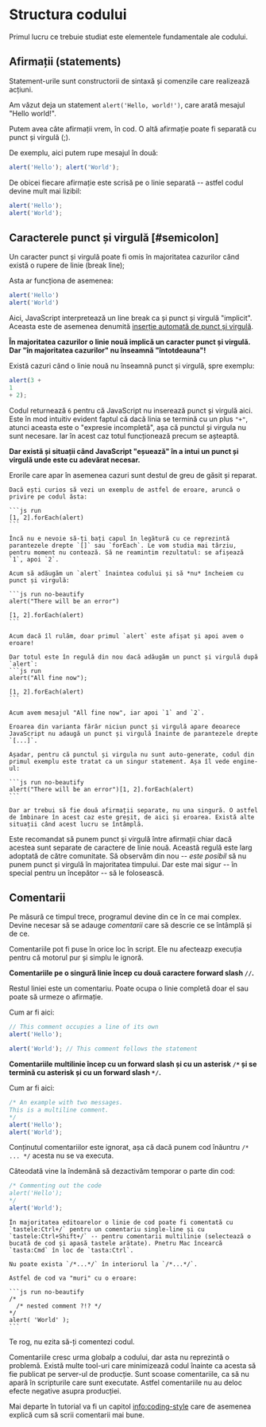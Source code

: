 # Structura codului

Primul lucru ce trebuie studiat este elementele fundamentale ale codului.

## Afirmații (statements)

Statement-urile sunt constructorii de sintaxă și comenzile care realizează acțiuni.

Am văzut deja un statement `alert('Hello, world!')`, care arată mesajul "Hello world!".

Putem avea câte afirmații vrem, în cod. O altă afirmație poate fi separată cu punct și virgulă (;).

De exemplu, aici putem rupe mesajul în două:

```js run no-beautify
alert('Hello'); alert('World');
```

De obicei fiecare afirmație este scrisă pe o linie separată -- astfel codul devine mult mai lizibil:

```js run no-beautify
alert('Hello');
alert('World');
```

## Caracterele punct și virgulă [#semicolon]

Un caracter punct și virgulă poate fi omis în majoritatea cazurilor când există o rupere de linie (break line);

Asta ar funcționa de asemenea:

```js run no-beautify
alert('Hello')
alert('World')
```

Aici, JavaScript interpretează un line break ca și punct și virgulă "implicit". Aceasta este de asemenea denumită [inserție automată de punct și virgulă](https://tc39.github.io/ecma262/#sec-automatic-semicolon-insertion).

**În majoritatea cazurilor o linie nouă implică un caracter punct și virgulă. Dar "în majoritatea cazurilor" nu înseamnă "întotdeauna"!**

Există cazuri când o linie nouă nu înseamnă punct și virgulă, spre exemplu:

```js run no-beautify
alert(3 +
1
+ 2);
```

Codul returnează `6` pentru că JavaScript nu inserează punct și virgulă aici. Este în mod intuitiv evident faptul că dacă linia se termină cu un plus `"+"`, atunci aceasta este o "expresie incompletă", așa că punctul și virgula nu sunt necesare. Iar în acest caz totul funcționează precum se așteaptă.

**Dar există și situații când JavaScript "eșuează" în a intui un punct și virgulă unde este cu adevărat necesar.**

Erorile care apar în asemenea cazuri sunt destul de greu de găsit și reparat.

````smart header="An example of an error"
Dacă ești curios să vezi un exemplu de astfel de eroare, aruncă o privire pe codul ăsta:

```js run
[1, 2].forEach(alert)
```

Încă nu e nevoie să-ți bați capul în legătură cu ce reprezintă parantezele drepte `[]` sau `forEach`. Le vom studia mai târziu, pentru moment nu contează. Să ne reamintim rezultatul: se afișează `1`, apoi `2`.

Acum să adăugăm un `alert` înaintea codului și să *nu* încheiem cu punct și virgulă:

```js run no-beautify
alert("There will be an error")

[1, 2].forEach(alert)
```

Acum dacă îl rulăm, doar primul `alert` este afișat și apoi avem o eroare!

Dar totul este în regulă din nou dacă adăugăm un punct și virgulă după `alert`:
```js run
alert("All fine now");

[1, 2].forEach(alert)  
```

Acum avem mesajul "All fine now", iar apoi `1` and `2`.

Eroarea din varianta fărăr niciun punct și virgulă apare deoarece JavaScript nu adaugă un punct și virgulă înainte de parantezele drepte `[...]`.

Așadar, pentru că punctul și virgula nu sunt auto-generate, codul din primul exemplu este tratat ca un singur statement. Așa îl vede engine-ul:

```js run no-beautify
alert("There will be an error")[1, 2].forEach(alert)
```

Dar ar trebui să fie două afirmații separate, nu una singură. O astfel de îmbinare în acest caz este greșit, de aici și eroarea. Există alte situații când acest lucru se întâmplă.
````

Este recomandat să punem punct și virgulă între afirmații chiar dacă acestea sunt separate de caractere de linie nouă. Această regulă este larg adoptată de către comunitate. Să observăm din nou -- *este posibil* să nu punem punct și virgulă în majoritatea timpului. Dar este mai sigur -- în special pentru un începător -- să le folosească.

## Comentarii

Pe măsură ce timpul trece, programul devine din ce în ce mai complex. Devine necesar să se adauge *comentarii* care să descrie ce se întâmplă și de ce.

Comentariile pot fi puse în orice loc în script. Ele nu afecteazp execuția pentru că motorul pur și simplu le ignoră.

**Comentariile pe o singură linie încep cu două caractere forward slash `//`.**

Restul liniei este un comentariu. Poate ocupa o linie completă doar el sau poate să urmeze o afirmație. 

Cum ar fi aici:
```js run
// This comment occupies a line of its own
alert('Hello');

alert('World'); // This comment follows the statement
```

**Comentariile multilinie încep cu un forward slash și cu un asterisk <code>/&#42;</code> și se termină cu asterisk și cu un forward slash <code>&#42;/</code>.**

Cum ar fi aici:

```js run
/* An example with two messages.
This is a multiline comment.
*/
alert('Hello');
alert('World');
```

Conținutul comentariilor este ignorat, așa că dacă punem cod înăuntru <code>/&#42; ... &#42;/</code> acesta nu se va executa.

Câteodată vine la îndemână să dezactivăm temporar o parte din cod:

```js run
/* Commenting out the code
alert('Hello');
*/
alert('World');
```

```smart header="Use hotkeys!"
În majoritatea editoarelor o linie de cod poate fi comentată cu `tastele:Ctrl+/` pentru un comentariu single-line și cu `tastele:Ctrl+Shift+/` -- pentru comentarii multilinie (selectează o bucată de cod și apasă tastele arătate). Pnetru Mac încearcă `tasta:Cmd` în loc de `tasta:Ctrl`.
```

````warn header="Nested comments are not supported!"
Nu poate exista `/*...*/` în interiorul la `/*...*/`.

Astfel de cod va "muri" cu o eroare:

```js run no-beautify
/*
  /* nested comment ?!? */
*/
alert( 'World' );
```
````

Te rog, nu ezita să-ți comentezi codul.

Comentariile cresc urma globalp a codului, dar asta nu reprezintă o problemă. Există multe tool-uri care minimizează codul înainte ca acesta să fie publicat pe server-ul de producție. Sunt scoase comentariile, ca să nu apară în scripturile care sunt executate. Astfel comentariile nu au deloc efecte negative asupra producției.

Mai departe în tutorial va fi un capitol <info:coding-style> care de asemenea explică cum să scrii comentarii mai bune.
